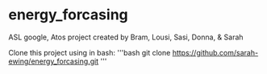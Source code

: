 # energy_forcasing
ASL google, Atos project created by Bram, Lousi, Sasi, Donna, &amp; Sarah


Clone this project using in bash:
'''bash
git clone https://github.com/sarah-ewing/energy_forcasing.git
'''
